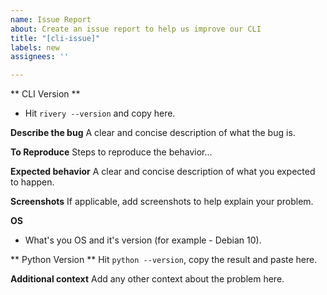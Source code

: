 ```yaml
---
name: Issue Report
about: Create an issue report to help us improve our CLI
title: "[cli-issue]"
labels: new
assignees: ''

---
```


** CLI Version **
* Hit `rivery --version` and copy here.

**Describe the bug**
A clear and concise description of what the bug is.

**To Reproduce**
Steps to reproduce the behavior...

**Expected behavior**
A clear and concise description of what you expected to happen.

**Screenshots**
If applicable, add screenshots to help explain your problem.

**OS**
- What's you OS and it's version (for example - Debian 10).

** Python Version **
Hit `python --version`, copy the result and paste here.

**Additional context**
Add any other context about the problem here.
